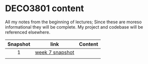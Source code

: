 # DECO3801 content

All my notes from the beginning of lectures; Since these are moreso informational they will be complete. My project and codebase will be referenced elsewhere.

| Snapshot | link | Content |
| :-----: | ---- | ------- |
|    1    |  [week 7 snapshot](../docs/week7.html) |         |
|         |      |         |
